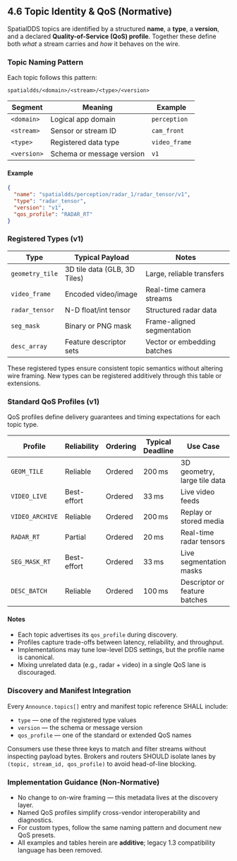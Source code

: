 ## 4.6 Topic Identity & QoS (Normative)

SpatialDDS topics are identified by a structured **name**, a **type**, a **version**, and a declared **Quality-of-Service (QoS) profile**.  Together these define both *what* a stream carries and *how* it behaves on the wire.

### Topic Naming Pattern

Each topic follows this pattern:
```
spatialdds/<domain>/<stream>/<type>/<version>
```
| Segment | Meaning | Example |
|----------|----------|----------|
| `<domain>` | Logical app domain | `perception` |
| `<stream>` | Sensor or stream ID | `cam_front` |
| `<type>` | Registered data type | `video_frame` |
| `<version>` | Schema or message version | `v1` |

#### Example
```json
{
  "name": "spatialdds/perception/radar_1/radar_tensor/v1",
  "type": "radar_tensor",
  "version": "v1",
  "qos_profile": "RADAR_RT"
}
```

### Registered Types (v1)

| Type | Typical Payload | Notes |
|------|------------------|-------|
| `geometry_tile` | 3D tile data (GLB, 3D Tiles) | Large, reliable transfers |
| `video_frame` | Encoded video/image | Real-time camera streams |
| `radar_tensor` | N-D float/int tensor | Structured radar data |
| `seg_mask` | Binary or PNG mask | Frame-aligned segmentation |
| `desc_array` | Feature descriptor sets | Vector or embedding batches |

These registered types ensure consistent topic semantics without altering wire framing.  New types can be registered additively through this table or extensions.

### Standard QoS Profiles (v1)

QoS profiles define delivery guarantees and timing expectations for each topic type.

| Profile | Reliability | Ordering | Typical Deadline | Use Case |
|----------|--------------|----------|------------------|-----------|
| `GEOM_TILE` | Reliable | Ordered | 200 ms | 3D geometry, large tile data |
| `VIDEO_LIVE` | Best-effort | Ordered | 33 ms | Live video feeds |
| `VIDEO_ARCHIVE` | Reliable | Ordered | 200 ms | Replay or stored media |
| `RADAR_RT` | Partial | Ordered | 20 ms | Real-time radar tensors |
| `SEG_MASK_RT` | Best-effort | Ordered | 33 ms | Live segmentation masks |
| `DESC_BATCH` | Reliable | Ordered | 100 ms | Descriptor or feature batches |

#### Notes

* Each topic advertises its `qos_profile` during discovery. 
* Profiles capture trade-offs between latency, reliability, and throughput. 
* Implementations may tune low-level DDS settings, but the profile name is canonical. 
* Mixing unrelated data (e.g., radar + video) in a single QoS lane is discouraged.

### Discovery and Manifest Integration

Every `Announce.topics[]` entry and manifest topic reference SHALL include:
- `type` — one of the registered type values  
- `version` — the schema or message version  
- `qos_profile` — one of the standard or extended QoS names  

Consumers use these three keys to match and filter streams without inspecting payload bytes.  Brokers and routers SHOULD isolate lanes by `(topic, stream_id, qos_profile)` to avoid head-of-line blocking.

### Implementation Guidance (Non-Normative)

* No change to on-wire framing — this metadata lives at the discovery layer.  
* Named QoS profiles simplify cross-vendor interoperability and diagnostics.  
* For custom types, follow the same naming pattern and document new QoS presets.  
* All examples and tables herein are **additive**; legacy 1.3 compatibility language has been removed.
